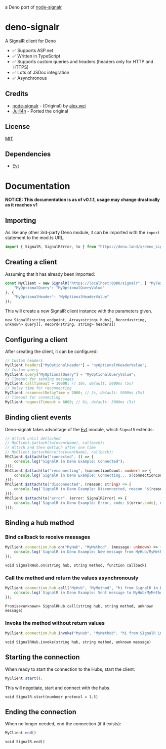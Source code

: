 a Deno port of [node-signalr](https://github.com/alex8088/node-signalr)
# deno-signalr
 A SignalR client for Deno
* ✅ Supports ASP.net
* ✅ Written in TypeScript
* ✅ Supports custom queries and headers (headers only for HTTP and HTTPS)
* ✅ Lots of JSDoc integration
* ✅ Asynchronous


## Credits
 * [node-signalr](https://github.com/alex8088/node-signalr) - (Original) by [alex.wei](https://github.com/alex8088)
 * [Julli4n](https://github.com/Julli4n?tab=repositories) - Ported the original


## License
[MIT](./LICENSE)


## Dependencies
* [Evt](https://deno.land/x/evt)


# Documentation
**NOTiCE: This documentation is as of v0.1.1, usage may change drastically as it reaches v1**


## Importing
As like any other 3rd-party Deno module, it can be imported with the `import` statement to the mod.ts URL.
```typescript
import { SignalR, SignalRError, to } from "https://deno.land/x/deno_signalr/mod.ts";
```


## Creating a client
Assuming that it has already been imported:
```typescript
const MyClient = new SignalR("https://localhost:8080/signalr", [ "MyTestHub" ], { 
    "MyOptionalQuery": "MyOptionalQueryValue"
}, {
    "MyOptionalHeader": "MyOptionalHeaderValue"
});
```
This will create a new SignalR client instance with the parameters given.

`
new SignalR(string endpoint, Array<string> hubs[, Record<string, unknown> query][, Record<string, string> headers])
`


## Configuring a client
After creating the client, it can be configured:
```typescript
// Custom headers
MyClient.headers["MyOptionalHeader"] = "nyOptionalVHeaderValue";
// Custom query
MyClient.query["MyOptionalQuery"] = "MyOptionalQueryValue";
// Timeout for sending messages
MyClient.callTimeout = 10000; // 10s, default: 5000ms (5s)
// Delay time for reconnecting
MyClient.reconnectDelayTime = 2000; // 2s, default: 5000ms (5s)
// Timeout for connecting
MyClient.requestTimeout = 6000; // 6s, default: 5000ms (5s)
```


## Binding client events
Deno-signalr takes advantage of the [Evt](https://deno.land/x/evt) module, which `SignalR` extends:
```typescript
// Attach until dettached
// MyClient.$attach(to(eventName), callback);
// Attach and then dettach after one time
// MyClient.$attachOnce(to(eventName), callback);
MhClient.$attach(to("connected", () => {
    console.log("SignalR in Deno Example: Connected");
}));
MhClient.$attach(to("reconnecting", (connectionCount: number) => {
    console.log(`SignalR in Deno Example: Connecting... ${connectionCount} tries`);
}));
MhClient.$attach(to("disconnected", (reason: string) => {
    console.log(`SignalR in Deno Example: Disconnected, reason "${reason}"`);
}));
MhClient.$attach(to("error", (error: SignalRError) => {
    console.log(`SignalR in Deno Example: Error, code: ${error.code}, message: ${typeof(error.message) === "string" ? error.message : "none"}`);
}));
```


## Binding a hub method

### Bind callback to receive messages
```typescript
MyClient.connection.hub.on("MyHub", "MyMethod", (message: unknown) => {
    console.log(`SignalR in Deno Example: New message from MyHub/MyMethod: ${message.toString()}`);
});
```

`
void SignalRHub.on(string hub, string method, function callback)
`


### Call the method and return the values asynchronously
```typescript
MyClient.connection.hub.call("MyHub", "MyMethod", "hi from SignalR in Deno!").then((result: boolean) => {
    console.log(`SignalR in Deno Example: Sent message to MyHub/MyMethod success: ${result.toString()}`);
});
```

`
Promise<unknown> SignalRHub.call(string hub, string method, unknown message)
`


### Invoke the method without return values
```typescript
MyClient.connection.hub.invoke("MyHub", "MyMethod", "hi from SignalR in Deno!");
```

`
void SignalRHub.invoke(string hub, string method, unknown message)
`


## Starting the connection
When ready to start the connection to the Hubs, start the client:
```typescript
MyClient.start();
```
This will negotiate, start and connect with the hubs.

`
void SignalR.start(numbeer protocol = 1.5)
`


## Ending the connection
When no longer needed, end the connection (if it exists):
```typescript
MyClient.end()
```

`
void SignalR.end()
`